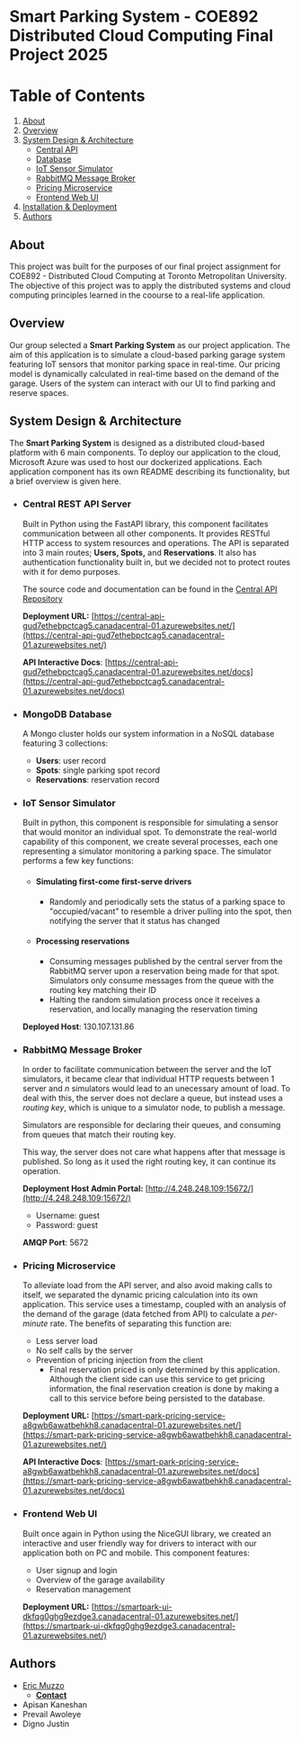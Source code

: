# Smart Parking System - COE892 Distributed Cloud Computing Final Project 2025

# Table of Contents
1. [About](#about)
2. [Overview](#overview)
3. [System Design & Architecture](#design)
    - [Central API](#api)
    - [Database](#db)
    - [IoT Sensor Simulator](#iot)
    - [RabbitMQ Message Broker](#rabbit)
    - [Pricing Microservice](#pricing)
    - [Frontend Web UI](#ui)
4. [Installation & Deployment](#deployment)
5. [Authors](#authors)



## About <a name="about"></a>

This project was built for the purposes of our final project assignment for COE892 - Distributed Cloud Computing at Toronto Metropolitan University. The objective of this project was to apply the distributed systems and cloud computing principles learned in the coourse to a real-life application.



## Overview <a name="overview"></a>

Our group selected a **Smart Parking System** as our project application. The aim of this application is to simulate a cloud-based parking garage system featuring IoT sensors that monitor parking space in real-time. Our pricing model is dynamically calculated in real-time based on the demand of the garage. Users of the system can interact with our UI to find parking and reserve spaces.



## System Design & Architecture <a name="design"></a>

The **Smart Parking System** is designed as a distributed cloud-based platform with 6 main components. To deploy our application to the cloud, Microsoft Azure was used to host our dockerized applications. Each application component has its own README describing its functionality, but a brief overview is given here.

- ### Central REST API Server <a name="api"></a>
    Built in Python using the FastAPI library, this component facilitates communication between all other components. It provides RESTful HTTP access to system resources and operations. The API is separated into 3 main routes; **Users, Spots,** and **Reservations**. It also has authentication functionality built in, but we decided not to protect routes with it for demo purposes.

    The source code and documentation can be found in the <a href="https://github.com/EricMuzzo/COE892Project-SmartPark-CentralAPI">Central API Repository</a>

    **Deployment URL:** [https://central-api-gud7ethebpctcag5.canadacentral-01.azurewebsites.net/](https://central-api-gud7ethebpctcag5.canadacentral-01.azurewebsites.net/)

    **API Interactive Docs**: [https://central-api-gud7ethebpctcag5.canadacentral-01.azurewebsites.net/docs](https://central-api-gud7ethebpctcag5.canadacentral-01.azurewebsites.net/docs)


- ### MongoDB Database <a name="db"></a>
    A Mongo cluster holds our system information in a NoSQL database featuring 3 collections:
    - **Users**: user record
    - **Spots**: single parking spot record
    - **Reservations**: reservation record


- ### IoT Sensor Simulator <a name="iot"></a>
    Built in python, this component is responsible for simulating a sensor that would monitor an individual spot. To demonstrate the real-world capability of this component, we create several processes, each one representing a simulator monitoring a parking space. The simulator performs a few key functions:

    - #### Simulating first-come first-serve drivers
        - Randomly and periodically sets the status of a parking space to "occupied/vacant" to resemble a driver pulling into the spot, then notifying the server that it status has changed
    - #### Processing reservations
        - Consuming messages published by the central server from the RabbitMQ server upon a reservation being made for that spot. Simulators only consume messages from the queue with the routing key matching their ID
        - Halting the random simulation process once it receives a reservation, and locally managing the reservation timing

    **Deployed Host**: 130.107.131.86

- ### RabbitMQ Message Broker <a name="rabbit"></a>
    In order to facilitate communication between the server and the IoT simulators, it became clear that individual HTTP requests between 1 server and *n* simulators would lead to an unecessary amount of load. To deal with this, the server does not declare a queue, but instead uses a *routing key*, which is unique to a simulator node, to publish a message.

    Simulators are responsible for declaring their queues, and consuming from queues that match their routing key.

    This way, the server does not care what happens after that message is published. So long as it used the right routing key, it can continue its operation.

    **Deployment Host Admin Portal:** [http://4.248.248.109:15672/](http://4.248.248.109:15672/)
    - Username: guest
    - Password: guest 

    **AMQP Port**: 5672

- ### Pricing Microservice <a name="pricing"></a>
    To alleviate load from the API server, and also avoid making calls to itself, we separated the dynamic pricing calculation into its own application. This service uses a timestamp, coupled with an analysis of the demand of the garage (data fetched from API) to calculate a *per-minute* rate. The benefits of separating this function are:

    - Less server load
    - No self calls by the server
    - Prevention of pricing injection from the client
        - Final reservation priced is only determined by this application. Although the client side can use this service to get pricing information, the final reservation creation is done by making a call to this service before being persisted to the database.

    **Deployment URL:** [https://smart-park-pricing-service-a8gwb6awatbehkh8.canadacentral-01.azurewebsites.net/](https://smart-park-pricing-service-a8gwb6awatbehkh8.canadacentral-01.azurewebsites.net/)

    **API Interactive Docs**: [https://smart-park-pricing-service-a8gwb6awatbehkh8.canadacentral-01.azurewebsites.net/docs](https://smart-park-pricing-service-a8gwb6awatbehkh8.canadacentral-01.azurewebsites.net/docs)

- ### Frontend Web UI <a name="ui"></a>
    Built once again in Python using the NiceGUI library, we created an interactive and user friendly way for drivers to interact with our application both on PC and mobile. This component features:
    - User signup and login
    - Overview of the garage availability
    - Reservation management

    **Deployment URL:** [https://smartpark-ui-dkfqg0ghg9ezdge3.canadacentral-01.azurewebsites.net/](https://smartpark-ui-dkfqg0ghg9ezdge3.canadacentral-01.azurewebsites.net/)


## Authors <a name="authors"></a>
- [Eric Muzzo](https://github.com/EricMuzzo)
    - [**Contact**](ericm02@me.com)
- Apisan Kaneshan
- Prevail Awoleye
- Digno Justin